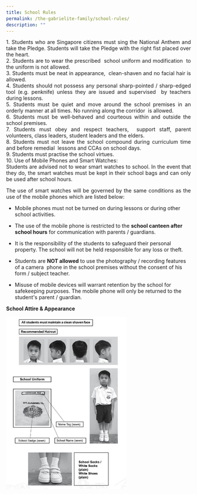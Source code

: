 ```yaml
---
title: School Rules
permalink: /the-gabrielite-family/school-rules/
description: ""
---
```

<p align="justify"> 
1. Students who are Singapore citizens must sing the National Anthem and take the Pledge. Students will take the Pledge with the right fist placed over the heart. <br>2. Students are to wear the prescribed  school uniform and modification  to the uniform is not allowed. <br>3. Students must be neat in appearance,  clean-shaven and no facial hair is allowed. <br> 4. Students should not possess any personal sharp-pointed / sharp-edged tool (e.g. penknife) unless they are issued and supervised  by teachers during lessons. <br>5. Students must be quiet and move around the school premises in an orderly manner at all times. No running along the corridor  is allowed. <br> 6. Students must be well-behaved and courteous within and outside the school premises. <br> 7. Students must obey and respect teachers,  support staff, parent volunteers, class leaders, student leaders and the elders. <br> 8. Students must not leave the school compound during curriculum time and before remedial  lessons and CCAs on school days.     <br> 9. Students must practise the school virtues. <br> 10. Use of Mobile Phones and Smart Watches:  <br>Students are advised not to wear smart watches to school. In the event that they do, the smart watches must be kept in their school bags and can only be used after school hours.  </p>

<p align="justify">
The use of smart watches will be governed by the same conditions as the use of the mobile phones which are listed below:  </p>

<p align="justify">

- Mobile phones must not be turned on during lessons or during other school activities. <br>
	
- The use of the mobile phone is restricted to the <b>school canteen after school hours</b> for communication with parents / guardians. <br>
	
- It is the responsibility of the students to safeguard their personal property. The school will not be held responsible for any loss or theft. <br>
	
- Students are <b>NOT allowed</b> to use the photography / recording features of a camera  phone in the school premises without the consent of his form / subject teacher. <br>
	
- Misuse of mobile devices will warrant retention by the school for safekeeping purposes. The mobile phone will only be returned to the student's parent / guardian.</p>

**School Attire & Appearance**

<img src="/images/2021%20Sch%20Attire%20%20Appearance.jpeg" 
     style="width:65%">
